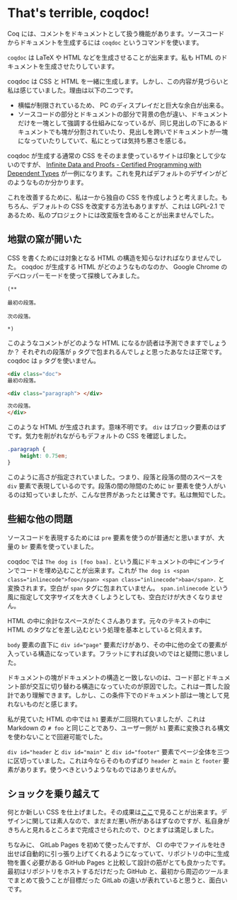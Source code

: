 # That's terrible, coqdoc!

Coq には、コメントをドキュメントとして扱う機能があります。ソースコードからドキュメントを生成するには `coqdoc` というコマンドを使います。

`coqdoc` は LaTeX や HTML などを生成させることが出来ます。私も HTML のドキュメントを生成させたりしています。

coqdoc は CSS と HTML を一緒に生成します。しかし、この内容が見づらいと私は感じていました。理由は以下の二つです。

* 横幅が制限されているため、 PC のディスプレイだと巨大な余白が出来る。
* ソースコードの部分とドキュメントの部分で背景の色が違い、ドキュメントだけを一塊として強調する仕組みになっているが、同じ見出しの下にあるドキュメントでも塊が分割されていたり、見出しを跨いでドキュメントが一塊になっていたりしていて、私にとっては気持ち悪さを感じる。

coqdoc が生成する通常の CSS をそのまま使っているサイトは印象として少ないのですが、 [Infinite Data and Proofs - Certified Programming with Dependent Types](http://adam.chlipala.net/cpdt/html/Coinductive.html) が一例になります。これを見ればデフォルトのデザインがどのようなものか分かります。

これを改善するために、私は一から独自の CSS を作成しようと考えました。もちろん、デフォルトの CSS を改変する方法もありますが、これは LGPL-2.1 であるため、私のプロジェクトには改変版を含めることが出来ませんでした。

## 地獄の窯が開いた

CSS を書くためには対象となる HTML の構造を知らなければなりませんでした。 coqdoc が生成する HTML がどのようなものなのか、 Google Chrome のデベロッパーモードを使って探検してみました。

```coq
(**

最初の段落。

次の段落。

*)
```

このようなコメントがどのような HTML になるか読者は予測できますでしょうか？ それぞれの段落が `p` タグで包まれるんでしょと思ったあなたは正常です。 coqdoc は `p` タグを使いません。

```html
<div class="doc">
最初の段落。

<div class="paragraph"> </div>

次の段落。
</div>
```

このような HTML が生成されます。意味不明です。 `div` はブロック要素のはずです。気力を削がれながらもデフォルトの CSS を確認しました。

```css
.paragraph {
    height: 0.75em;
}
```

このように高さが指定されていました。つまり、段落と段落の間のスペースを `div` 要素で表現しているのです。段落の間の隙間のために `br` 要素を使う人がいるのは知っていましたが、こんな世界があったとは驚きです。私は無知でした。

## 些細な他の問題

ソースコードを表現するためには `pre` 要素を使うのが普通だと思いますが、大量の `br` 要素を使っていました。

coqdoc では `The dog is [foo baa].` という風にドキュメントの中にインラインでコードを埋め込むことが出来ます。これが `The dog is <span class="inlinecode">foo</span> <span class="inlinecode">baa</span>.` と変換されます。空白が `span` タグに包まれていません。 `span.inlinecode` という風に指定して文字サイズを大きくしようとしても、空白だけが大きくなりません。

HTML の中に余計なスペースがたくさんあります。元々のテキストの中に HTML のタグなどを差し込むという処理を基本としていると伺えます。

`body` 要素の直下に `div id="page"` 要素だけがあり、その中に他の全ての要素が入っている構造になっています。フラットにすれば良いのではと疑問に思いました。

ドキュメントの塊がドキュメントの構造と一致しないのは、コード部とドキュメント部が交互に切り替わる構造になっていたのが原因でした。これは一貫した設計であり理解できます。しかし、この条件下でのドキュメント部は一塊として見れないものだと感じます。

私が見ていた HTML の中では `h1` 要素が二回現れていましたが、これは Markdown の `# foo` と同じことであり、ユーザー側が `h1` 要素に変換される構文を使わないことで回避可能でした。

`div id="header` と `div id="main"` と `div id="footer"` 要素でページ全体を三つに区切っていました。これは今ならそのものずばり `header` と `main` と `footer` 要素があります。使うべきというようなものではありませんが。

## ショックを乗り越えて

何とか新しい CSS を仕上げました。その成果は[ここ](https://hexirp.gitlab.io/googology-in-coq/GiC.Base.html)で見ることが出来ます。デザインに関しては素人なので、まだまだ悪い所があるはずなのですが、私自身がきちんと見れるところまで完成させられたので、ひとまずは満足しました。

ちなみに、 GitLab Pages を初めて使ったんですが、 CI の中でファイルを吐き出せば自動的に引っ張り上げてくれるようになっていて、リポジトリの中に生成物を置く必要がある GitHub Pages と比較して設計の筋がとても良かったです。最初はリポジトリをホストするだけだった GitHub と、最初から周辺のツールまでまとめて扱うことが目標だった GitLab の違いが表れていると思うと、面白いです。
